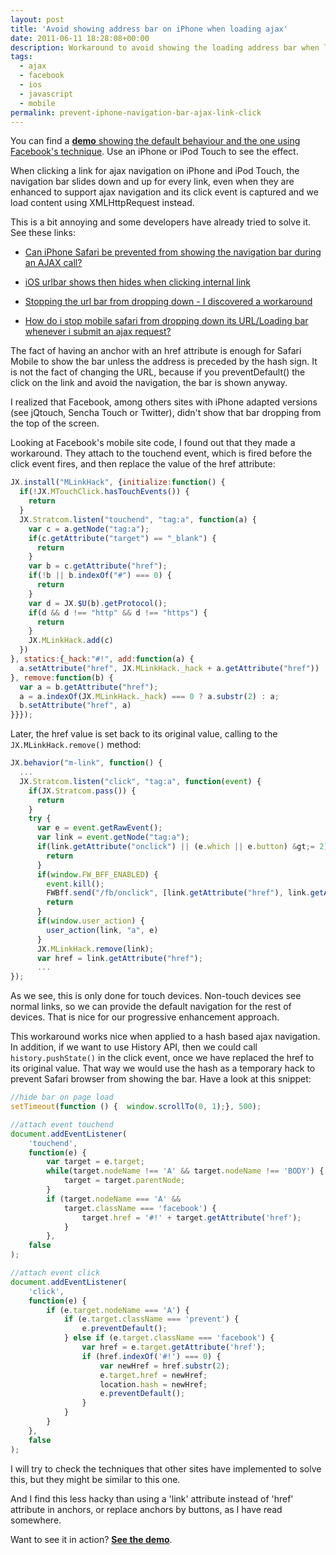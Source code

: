 ```yaml
---
layout: post
title: 'Avoid showing address bar on iPhone when loading ajax'
date: 2011-06-11 18:28:08+00:00
description: Workaround to avoid showing the loading address bar when loading ajax content on iPhone.
tags:
  - ajax
  - facebook
  - ios
  - javascript
  - mobile
permalink: prevent-iphone-navigation-bar-ajax-link-click
---
```


You can find a [**demo** showing the default behaviour and the one using Facebook's technique]( /demos/iphone-links). Use an iPhone or iPod Touch to see the effect.

When clicking a link for ajax navigation on iPhone and iPod Touch, the navigation bar slides down and up for every link, even when they are enhanced to support ajax navigation and its click event is captured and we load content using XMLHttpRequest instead.

<!-- more -->
This is a bit annoying and some developers have already tried to solve it. See these links:

  * [Can iPhone Safari be prevented from showing the navigation bar during an AJAX call?](http://stackoverflow.com/questions/1788605/can-iphone-safari-be-prevented-from-showing-the-navigation-bar-during-an-ajax-cal)

  * [iOS urlbar shows then hides when clicking internal link](https://forum.jquery.com/topic/ios-urlbar-shows-then-hides-when-clicking-internal-link)

  * [Stopping the url bar from dropping down - I discovered a workaround](https://forum.jquery.com/topic/stopping-the-url-bar-from-dropping-down-i-discovered-a-workaround)

  * [How do i stop mobile safari from dropping down its URL/Loading bar whenever i submit an ajax request?](http://forum.jquery.com/topic/how-do-i-stop-mobile-safari-from-dropping-down-its-url-loading-bar-whenever-i-submit-an-ajax-request)

The fact of having an anchor with an href attribute is enough for Safari Mobile to show the bar unless the address is preceded by the hash sign. It is not the fact of changing the URL, because if you preventDefault() the click on the link and avoid the navigation, the bar is shown anyway.

I realized that Facebook, among others sites with iPhone adapted versions (see jQtouch, Sencha Touch or Twitter), didn't show that bar dropping from the top of the screen.

Looking at Facebook's mobile site code, I found out that they made a workaround. They attach to the touchend event, which is fired before the click event fires, and then replace the value of the href attribute:

```js
JX.install("MLinkHack", {initialize:function() {
  if(!JX.MTouchClick.hasTouchEvents()) {
    return
  }
  JX.Stratcom.listen("touchend", "tag:a", function(a) {
    var c = a.getNode("tag:a");
    if(c.getAttribute("target") == "_blank") {
      return
    }
    var b = c.getAttribute("href");
    if(!b || b.indexOf("#") === 0) {
      return
    }
    var d = JX.$U(b).getProtocol();
    if(d && d !== "http" && d !== "https") {
      return
    }
    JX.MLinkHack.add(c)
  })
}, statics:{_hack:"#!", add:function(a) {
  a.setAttribute("href", JX.MLinkHack._hack + a.getAttribute("href"))
}, remove:function(b) {
  var a = b.getAttribute("href");
  a = a.indexOf(JX.MLinkHack._hack) === 0 ? a.substr(2) : a;
  b.setAttribute("href", a)
}}});
```

Later, the href value is set back to its original value, calling to the `JX.MLinkHack.remove()` method:

```js
JX.behavior("m-link", function() {
  ...
  JX.Stratcom.listen("click", "tag:a", function(event) {
    if(JX.Stratcom.pass()) {
      return
    }
    try {
      var e = event.getRawEvent();
      var link = event.getNode("tag:a");
      if(link.getAttribute("onclick") || (e.which || e.button) &gt;= 2) {
        return
      }
      if(window.FW_BFF_ENABLED) {
        event.kill();
        FWBff.send("/fb/onclick", [link.getAttribute("href"), link.getAttribute("target")]);
        return
      }
      if(window.user_action) {
        user_action(link, "a", e)
      }
      JX.MLinkHack.remove(link);
      var href = link.getAttribute("href");
      ...
});
```

As we see, this is only done for touch devices. Non-touch devices see normal links, so we can provide the default navigation for the rest of devices. That is nice for our progressive enhancement approach.

This workaround works nice when applied to a hash based ajax navigation. In addition, if we want to use History API, then we could call `history.pushState()` in the click event, once we have replaced the href to its original value. That way we would use the hash as a temporary hack to prevent Safari browser from showing the bar. Have a look at this snippet:

```js
//hide bar on page load
setTimeout(function () {  window.scrollTo(0, 1);}, 500);

//attach event touchend
document.addEventListener(
	'touchend',
	function(e) {
		var target = e.target;
		while(target.nodeName !== 'A' && target.nodeName !== 'BODY') {
			target = target.parentNode;
		}
		if (target.nodeName === 'A' &&
			target.className === 'facebook') {
				target.href = '#!' + target.getAttribute('href');
			}
		},
	false
);

//attach event click
document.addEventListener(
	'click',
	function(e) {
		if (e.target.nodeName === 'A') {
			if (e.target.className === 'prevent') {
				e.preventDefault();
			} else if (e.target.className === 'facebook') {
				var href = e.target.getAttribute('href');
				if (href.indexOf('#!') === 0) {
					var newHref = href.substr(2);
					e.target.href = newHref;
					location.hash = newHref;
					e.preventDefault();
				}
			}
		}
	},
	false
);
```

I will try to check the techniques that other sites have implemented to solve this, but they might be similar to this one.

And I find this less hacky than using a 'link' attribute instead of 'href' attribute in anchors, or replace anchors by buttons, as I have read somewhere.

Want to see it in action? [**See the demo**](/demos/iphone-links).
